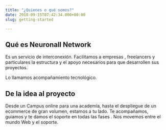 ```yaml
---
title: "¿Quienes o qué somos?"
date: 2018-09-15T07:42:34.000+00:00
slug: getting-started

---
```

## Qué es Neuronall Network

Es un servicio de interconexión. Facilitamos a empresas , freelancers y particulares la estructura y el apoyo necesarios para que desarrollen sus proyectos.

Lo llamamos acompañamiento tecnológico.

## De la idea al proyecto

Desde un Campus online para una academia, hasta el despliegue de un ecommerce de gran volumen, estamos a tu lado. Te acompañamos, guiamos y te damos el soporte en todas las fases . Nos movemos entre el mundo Web y el soporte.